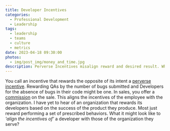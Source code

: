 ```yaml
---
title: Developer Incentives
categories:
  - Professional Development
  - Leadership
tags:
  - leadership
  - teams
  - culture
  - metrics
date: 2023-04-18 09:30:00
photos: 
  - img/post_img/money_and_time.jpg
description: Perverse Incentives misalign reward and desired result. What would it look like to better align developer's incentives with the results of their products?
---
```


You call an incentive that rewards the opposite of its intent a [perverse incentive](https://en.wikipedia.org/wiki/Perverse_incentive). Rewarding QAs by the number of bugs submitted and Developers for the absence of bugs in their code might be one. In sales, you offer a [commission](https://en.wikipedia.org/wiki/Commission_(remuneration)) on the sale. This aligns the incentives of the employee with the organization. I have yet to hear of an organization that rewards its developers based on the success of the product they produce. Most just reward performing a set of prescribed behaviors. What it might look like to _'align the incentives of'_ a developer with those of the organization they serve?
